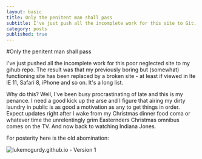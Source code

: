 ```yaml
---
layout: basic
title: Only the penitent man shall pass
subtitle: I've just push all the incomplete work for this site to Git. The result was that my previously boring but (some what) functioning site has been replaced by a broken site...
category: posts
published: true
---
```


#Only the penitent man shall pass

I've just pushed all the incomplete work for this poor neglected site to my gihub repo. The result was that my previously boring but (somewhat) functioning site has been replaced by a broken site - at least if viewed in lte IE 11, Safari 8, iPhone and so on. It's a long list.

Why do this? Well, I've been busy procrastinating of late and this is my penance. I need a good kick up the arse and I figure that airing my dirty laundry in public is as good a motivation as any to get things in order. Expect updates right after I wake from my Christmas dinner food coma or whatever time the unrelentingly grim Easternders Christmas omnibus comes on the TV. And now back to watching Indiana Jones.

For posterity here is the old abomination:

![lukemcgurdy.github.io - Version 1](http://lukemcgurdy.github.io/assets/images/site-versions/site-v1.0.jpg)

